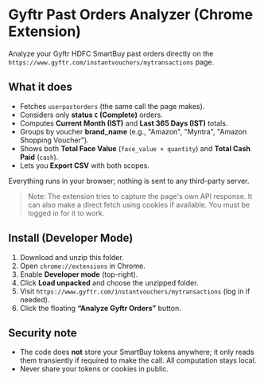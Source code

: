 # Gyftr Past Orders Analyzer (Chrome Extension)

Analyze your Gyftr HDFC SmartBuy past orders directly on the
`https://www.gyftr.com/instantvouchers/mytransactions` page.

## What it does

- Fetches `userpastorders` (the same call the page makes).
- Considers only **status `C` (Complete)** orders.
- Computes **Current Month (IST)** and **Last 365 Days (IST)** totals.
- Groups by voucher **brand_name** (e.g., "Amazon", "Myntra", "Amazon Shopping Voucher").
- Shows both **Total Face Value** (`face_value × quantity`) and **Total Cash Paid** (`cash`).
- Lets you **Export CSV** with both scopes.

Everything runs in your browser; nothing is sent to any third-party server.

> Note: The extension tries to capture the page's own API response. It can also make
> a direct fetch using cookies if available. You must be logged in for it to work.

## Install (Developer Mode)

1. Download and unzip this folder.
2. Open `chrome://extensions` in Chrome.
3. Enable **Developer mode** (top-right).
4. Click **Load unpacked** and choose the unzipped folder.
5. Visit `https://www.gyftr.com/instantvouchers/mytransactions` (log in if needed).
6. Click the floating **“Analyze Gyftr Orders”** button.

## Security note

- The code does **not** store your SmartBuy tokens anywhere; it only reads them
  transiently if required to make the call. All computation stays local.
- Never share your tokens or cookies in public.